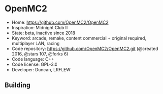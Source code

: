 # OpenMC2

- Home: https://github.com/OpenMC2/OpenMC2
- Inspiration: Midnight Club II
- State: beta, inactive since 2018
- Keyword: arcade, remake, content commercial + original required, multiplayer LAN, racing
- Code repository: https://github.com/OpenMC2/OpenMC2.git (@created 2016, @stars 107, @forks 6)
- Code language: C++
- Code license: GPL-3.0
- Developer: Duncan, LRFLEW

## Building
